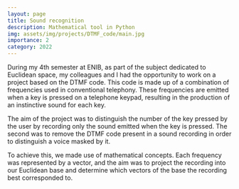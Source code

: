 ```yaml
---
layout: page
title: Sound recognition
description: Mathematical tool in Python
img: assets/img/projects/DTMF_code/main.jpg
importance: 2
category: 2022
---
```

During my 4th semester at ENIB, as part of the subject dedicated to Euclidean space, my colleagues and I had the opportunity to work on a project based on the DTMF code. This code is made up of a combination of frequencies used in conventional telephony. These frequencies are emitted when a key is pressed on a telephone keypad, resulting in the production of an instinctive sound for each key.

The aim of the project was to distinguish the number of the key pressed by the user by recording only the sound emitted when the key is pressed. The second was to remove the DTMF code present in a sound recording in order to distinguish a voice masked by it.

To achieve this, we made use of mathematical concepts. Each frequency was represented by a vector, and the aim was to project the recording into our Euclidean base and determine which vectors of the base the recording best corresponded to.
